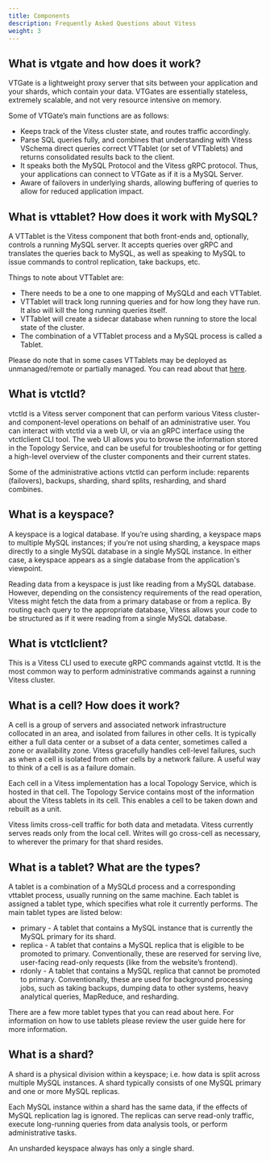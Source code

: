 ```yaml
---
title: Components
description: Frequently Asked Questions about Vitess
weight: 3
---
```


## What is vtgate and how does it work? 

VTGate is a lightweight proxy server that sits between your application and your shards, which contain your data. VTGates are essentially stateless, extremely scalable, and not very resource intensive on memory.

Some of VTGate’s main functions are as follows:
* Keeps track of the Vitess cluster state, and routes traffic accordingly.
* Parse SQL queries fully, and combines that understanding with Vitess VSchema direct queries correct VTTablet (or set of VTTablets) and returns consolidated results back to the client. 
* It speaks both the MySQL Protocol and the Vitess gRPC protocol. Thus, your applications can connect to VTGate as if it is a MySQL Server.
* Aware of failovers in underlying shards, allowing buffering of queries to allow for reduced application impact.

## What is vttablet? How does it work with MySQL? 

A VTTablet is the Vitess component that both front-ends and, optionally, controls a running MySQL server. It accepts queries over gRPC and translates the queries back to MySQL, as well as speaking to MySQL to issue commands to control replication, take backups, etc.

Things to note about VTTablet are:
* There needs to be a one to one mapping of MySQLd and each VTTablet. 
* VTTablet will track long running queries and for how long they have run. It also will kill the long running queries itself.
* VTTablet will create a sidecar database when running to store the local state of the cluster. 
* The combination of a VTTablet process and a MySQL process is called a Tablet.


Please do note that in some cases VTTablets may be deployed as unmanaged/remote or partially managed. You can read about that [here](https://vitess.io/docs/reference/programs/vttablet/#managed-mysql).

## What is vtctld? 

vtctld is a Vitess server component that can perform various Vitess cluster- and component-level operations on behalf of an administrative user. You can interact with vtctld via a web UI, or via an gRPC interface using the vtctlclient CLI tool. The web UI allows you to browse the information stored in the Topology Service, and can be useful for troubleshooting or for getting a high-level overview of the cluster components and their current states.

Some of the administrative actions vtctld can perform include: reparents (failovers), backups, sharding, shard splits, resharding, and shard combines.

## What is a keyspace? 

A keyspace is a logical database. If you’re using sharding, a keyspace maps to multiple MySQL instances; if you’re not using sharding, a keyspace maps directly to a single MySQL database in a single MySQL instance. In either case, a keyspace appears as a single database from the application's viewpoint.

Reading data from a keyspace is just like reading from a MySQL database. However, depending on the consistency requirements of the read operation, Vitess might fetch the data from a primary database or from a replica. By routing each query to the appropriate database, Vitess allows your code to be structured as if it were reading from a single MySQL database.

## What is vtctlclient?

This is a Vitess CLI used to execute gRPC commands against vtctld. It is the most common way to perform administrative commands against a running Vitess cluster. 

## What is a cell? How does it work?

A cell is a group of servers and associated network infrastructure collocated in an area, and isolated from failures in other cells. It is typically either a full data center or a subset of a data center, sometimes called a zone or availability zone. Vitess gracefully handles cell-level failures, such as when a cell is isolated from other cells by a network failure. A useful way to think of a cell is as a failure domain.

Each cell in a Vitess implementation has a local Topology Service, which is hosted in that cell. The Topology Service contains most of the information about the Vitess tablets in its cell. This enables a cell to be taken down and rebuilt as a unit.

Vitess limits cross-cell traffic for both data and metadata. Vitess currently serves reads only from the local cell. Writes will go cross-cell as necessary, to wherever the primary for that shard resides.

## What is a tablet? What are the types?

A tablet is a combination of a MySQLd process and a corresponding vttablet process, usually running on the same machine. Each tablet is assigned a tablet type, which specifies what role it currently performs. The main tablet types are listed below:

* primary - A tablet that contains a MySQL instance that is currently the MySQL primary for its shard.
* replica - A tablet that contains a MySQL replica that is eligible to be promoted to primary. Conventionally, these are reserved for serving live, user-facing read-only requests (like from the website’s frontend).
* rdonly - A tablet that contains a MySQL replica that cannot be promoted to primary. Conventionally, these are used for background processing jobs, such as taking backups, dumping data to other systems, heavy analytical queries, MapReduce, and resharding.

There are a few more tablet types that you can read about here. For information on how to use tablets please review the user guide here for more information.

## What is a shard?

A shard is a physical division within a keyspace;  i.e. how data is split across multiple MySQL instances. A shard typically consists of one MySQL primary and one or more MySQL replicas.

Each MySQL instance within a shard has the same data, if the effects of MySQL replication lag is ignored. The replicas can serve read-only traffic, execute long-running queries from data analysis tools, or perform administrative tasks.

An unsharded keyspace always has only a single shard.